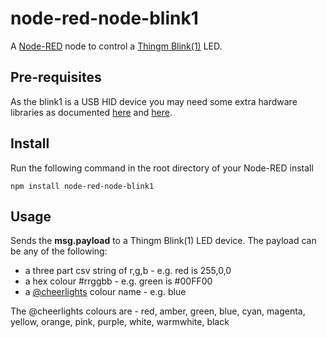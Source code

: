 node-red-node-blink1
====================

A <a href="http://nodered.org" target="_new">Node-RED</a> node to control a <a href="http://thingm.com/products/blink-1/" target="_new">Thingm Blink(1)</a> LED.

Pre-requisites
--------------

As the blink1 is a USB HID device you may need some extra hardware libraries as
documented <a href="https://www.npmjs.com/package/node-blink1" target="_new">here</a>
and <a href="https://github.com/todbot/blink1/blob/master/linux/51-blink1.rules" target="_new">here</a>.

Install
-------

Run the following command in the root directory of your Node-RED install

    npm install node-red-node-blink1


Usage
-----

Sends the <b>msg.payload</b> to a Thingm Blink(1) LED device. The payload can be any of the following:

 - a three part csv string of r,g,b - e.g. red is  255,0,0
 - a hex colour #rrggbb - e.g. green is  #00FF00
 - a <a href="http://www.cheerlights.com/control-cheerlights">@cheerlights</a> colour name - e.g. blue

 The @cheerlights colours are - red, amber, green, blue, cyan, magenta, yellow, orange, pink, purple, white, warmwhite, black
